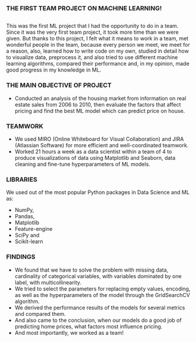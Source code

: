 ### THE FIRST TEAM PROJECT ON MACHINE LEARNING!

## 
This was the first ML project that I had the opportunity to do in a team. Since it was the very first team project, it took more time than we were given. But thanks to this project, I felt what it means to work in a team, met wonderful people in the team, because every person we meet, we meet for a reason, also, learned how to write code on my own, studied in detail how to visualize data, preprocess it, and also tried to use different machine learning algorithms, compared their performance and, in my opinion, made good progress in my knowledge in ML.

### THE MAIN OBJECTIVE OF PROJECT

- Conducted an analysis of the housing market from information on real estate sales from 2006 to 2010, then evaluate the factors that affect pricing and find the best ML model which can predict price on house.

### TEAMWORK
- We used MIRO (Online Whiteboard for Visual Collaboration) and JIRA (Atlassian Software) for more efficient and well-coordinated teamwork.
- Worked 21 hours a week as a data scientist within a team of 4 to produce visualizations of data using Matplotlib and Seaborn, data cleaning and fine-tune hyperparameters of ML models.

### LIBRARIES
We used out of the most popular Python packages in Data Science and ML as: 
- NumPy, 
- Pandas, 
- Matplotlib
- Feature-engine 
- SciPy and 
- Scikit-learn 

### FINDINGS
- We found that we have to solve the problem with missing data, cardinality of categorical variables, with variables dominated by one label, with multicollinearity.
- We tried to select the parameters for replacing empty values, encoding, as well as the hyperparameters of the model through the GridSearchCV algorithm.
- We derived the performance results of the models for several metrics and compared them.
- And also came to the conclusion, when our models do a good job of predicting home prices, what factors most influence pricing.
- And most importantly, we worked as a team!

